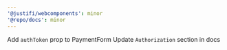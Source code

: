 ```yaml
---
'@justifi/webcomponents': minor
'@repo/docs': minor
---
```


Add `authToken` prop to PaymentForm
Update `Authorization` section in docs
